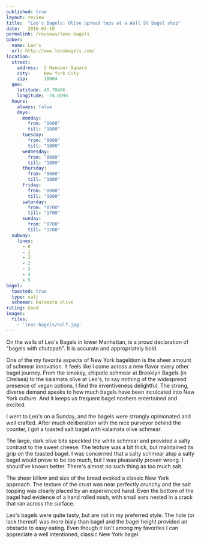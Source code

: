 ```yaml
---
published: true
layout: review
title:  "Leo's Bagels: Olive spread tops at a Wall St bagel shop"
date:   2016-04-10
permalink: /reviews/leos-bagels
baker:
  name: Leo's
  url: http://www.leosbagels.com/
location:
  street:
    address:  3 Hanover Square
    city:     New York City
    zip:      10004
  geo:
    latitude: 40.70486
    longitude: -74.0095
  hours:
    always: false
    days:
      monday:
        from: "0600"
        till: "1800"
      tuesday:
        from: "0600"
        till: "1800"
      wednesday:
        from: "0600"
        till: "1800"
      thursday:
        from: "0600"
        till: "1800"
      friday:
        from: "0600"
        till: "1800"
      saturday:
        from: "0700"
        till: "1700"
      sunday:
        from: "0700"
        till: "1700"
  subway:
    lines:
      - R
      - J
      - Z
      - 2
      - 3
      - 4
      - 5
bagel:
  toasted: true
  type: salt
  schmear: kalamata olive
rating: Good
images:
  files:
    - 'leos-bagels/half.jpg'
---
```


On the walls of Leo's Bagels in lower Manhattan, is a proud declaration of "bagels with chutzpah". It is accurate and appropriately bold.

One of the my favorite aspects of New York bageldom is the sheer amount of schmear innovation. It feels like I come across a new flavor every other bagel journey. From the smokey, chipotle schmear at Brooklyn Bagels (in Chelsea) to the kalamata olive at Leo's, to say nothing of the widespread presence of vegan options, I find the inventiveness delightful. The strong, diverse demand speaks to how much bagels have been inculcated into New York culture. And it keeps us frequent bagel noshers entertained and excited.

I went to Leo's on a Sunday, and the bagels were strongly opinionated and well crafted. After much deliberation with the nice purveyor behind the counter, I got a toasted salt bagel with kalamata olive schmear.

The large, dark olive bits speckled the white schmear and provided a salty contrast to the sweet cheese. The texture was a bit thick, but maintained its grip on the toasted bagel. I was concerned that a salty schmear atop a salty bagel would prove to be too much, but I was pleasantly proven wrong. I should've known better. There's almost no such thing as too much salt.

The sheer billow and size of the bread evoked a classic New York approach. The texture of the crust was near perfectly crunchy and the salt topping was clearly placed by an experienced hand. Even the bottom of the bagel had evidence of a hand rolled nosh, with small ears nested in a crack that ran across the surface.

Leo's bagels were quite tasty, but are not in my preferred style. The hole (or lack thereof) was more bialy than bagel and the bagel height provided an obstacle to easy eating. Even though it isn't among my favorites I can appreciate a well intentioned, classic New York bagel.
